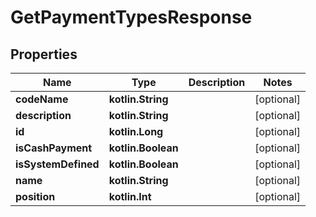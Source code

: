 
# GetPaymentTypesResponse

## Properties
| Name | Type | Description | Notes |
| ------------ | ------------- | ------------- | ------------- |
| **codeName** | **kotlin.String** |  |  [optional] |
| **description** | **kotlin.String** |  |  [optional] |
| **id** | **kotlin.Long** |  |  [optional] |
| **isCashPayment** | **kotlin.Boolean** |  |  [optional] |
| **isSystemDefined** | **kotlin.Boolean** |  |  [optional] |
| **name** | **kotlin.String** |  |  [optional] |
| **position** | **kotlin.Int** |  |  [optional] |



